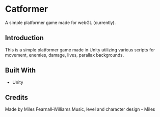 # Catformer
A simple platformer game made for webGL (currently).

## Introduction
This is a simple platformer game made in Unity utilizing various scripts for movement, enemies, damage, lives, parallax backgrounds.


## Built With
* Unity


## Credits
Made by Miles Fearnall-Williams
Music, level and character design - Miles
